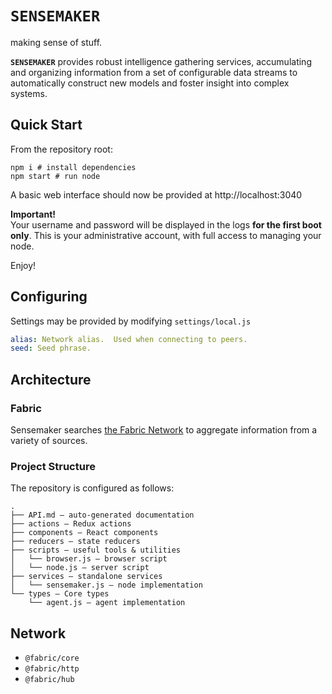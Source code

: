 `SENSEMAKER`
============
making sense of stuff.

**`SENSEMAKER`** provides robust intelligence gathering services, accumulating and organizing information from a set of configurable data streams to automatically construct new models and foster insight into complex systems.

## Quick Start
From the repository root:
```
npm i # install dependencies
npm start # run node
```
A basic web interface should now be provided at http://localhost:3040

**Important!**  
Your username and password will be displayed in the logs **for the first boot only**.  This is your administrative account, with full access to managing your node.

Enjoy!

## Configuring
Settings may be provided by modifying `settings/local.js`

```yaml
alias: Network alias.  Used when connecting to peers.
seed: Seed phrase.
```

## Architecture
### Fabric
Sensemaker searches [the Fabric Network][fabric-pub] to aggregate information from a variety of sources.

### Project Structure
The repository is configured as follows:
```
.
├── API.md — auto-generated documentation
├── actions — Redux actions
├── components — React components
├── reducers — state reducers
├── scripts — useful tools & utilities
│   └── browser.js — browser script
│   └── node.js — server script
├── services — standalone services
│   └── sensemaker.js — node implementation
└── types — Core types
    └── agent.js — agent implementation
```

## Network
- `@fabric/core`
- `@fabric/http`
- `@fabric/hub`

[fabric-pub]: https://fabric.pub
[fabric-hub]: https://hub.fabric.pub
